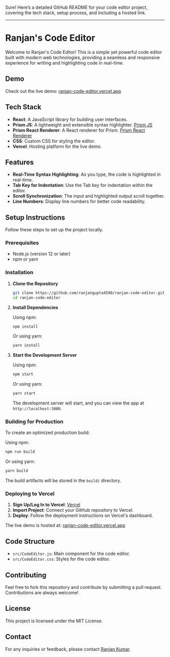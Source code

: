 Sure! Here’s a detailed GitHub README for your code editor project, covering the tech stack, setup process, and including a hosted link.

---

# Ranjan's Code Editor

Welcome to Ranjan's Code Editor! This is a simple yet powerful code editor built with modern web technologies, providing a seamless and responsive experience for writing and highlighting code in real-time.

## Demo

Check out the live demo: [ranjan-code-editor.vercel.app](https://ranjan-code-editor.vercel.app)

## Tech Stack

- **React**: A JavaScript library for building user interfaces.
- **Prism JS**: A lightweight and extensible syntax highlighter. [Prism JS](https://prismjs.com/)
- **Prism React Renderer**: A React renderer for Prism. [Prism React Renderer](https://github.com/FormidableLabs/prism-react-renderer)
- **CSS**: Custom CSS for styling the editor.
- **Vercel**: Hosting platform for the live demo.

## Features

- **Real-Time Syntax Highlighting**: As you type, the code is highlighted in real-time.
- **Tab Key for Indentation**: Use the Tab key for indentation within the editor.
- **Scroll Synchronization**: The input and highlighted output scroll together.
- **Line Numbers**: Display line numbers for better code readability.

## Setup Instructions

Follow these steps to set up the project locally.

### Prerequisites

- Node.js (version 12 or later)
- npm or yarn

### Installation

1. **Clone the Repository**

   ```bash
   git clone https://github.com/ranjangupta4590/ranjan-code-editor.git
   cd ranjan-code-editor
   ```

2. **Install Dependencies**

   Using npm:

   ```bash
   npm install
   ```

   Or using yarn:

   ```bash
   yarn install
   ```

3. **Start the Development Server**

   Using npm:

   ```bash
   npm start
   ```

   Or using yarn:

   ```bash
   yarn start
   ```

   The development server will start, and you can view the app at `http://localhost:3000`.

### Building for Production

To create an optimized production build:

Using npm:

```bash
npm run build
```

Or using yarn:

```bash
yarn build
```

The build artifacts will be stored in the `build/` directory.

### Deploying to Vercel

1. **Sign Up/Log In to Vercel**: [Vercel](https://vercel.com/)
2. **Import Project**: Connect your GitHub repository to Vercel.
3. **Deploy**: Follow the deployment instructions on Vercel's dashboard.

The live demo is hosted at: [ranjan-code-editor.vercel.app](https://ranjan-code-editor.vercel.app)

## Code Structure

- `src/CodeEditor.js`: Main component for the code editor.
- `src/CodeEditor.css`: Styles for the code editor.

## Contributing

Feel free to fork this repository and contribute by submitting a pull request. Contributions are always welcome!

## License

This project is licensed under the MIT License.

## Contact

For any inquiries or feedback, please contact [Ranjan Kumar](mailto:ranjangupta35558@gmail.com).
